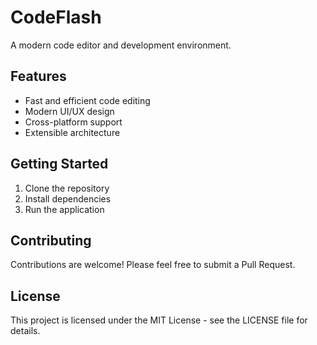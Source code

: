 # CodeFlash

A modern code editor and development environment.

## Features

- Fast and efficient code editing
- Modern UI/UX design
- Cross-platform support
- Extensible architecture

## Getting Started

1. Clone the repository
2. Install dependencies
3. Run the application

## Contributing

Contributions are welcome! Please feel free to submit a Pull Request.

## License

This project is licensed under the MIT License - see the LICENSE file for details.
